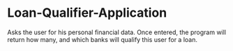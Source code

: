 # Loan-Qualifier-Application
Asks the user for his personal financial data. Once entered, the program will return how many, and which banks will qualify this user for a loan.
